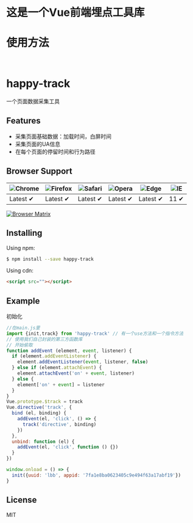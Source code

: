 # 这是一个Vue前端埋点工具库
# 使用方法
```


```


# happy-track

一个页面数据采集工具

## Features

- 采集页面基础数据：加载时间，白屏时间
- 采集页面的UA信息
- 在每个页面的停留时间和行为路径
## Browser Support

![Chrome](https://raw.github.com/alrra/browser-logos/master/src/chrome/chrome_48x48.png) | ![Firefox](https://raw.github.com/alrra/browser-logos/master/src/firefox/firefox_48x48.png) | ![Safari](https://raw.github.com/alrra/browser-logos/master/src/safari/safari_48x48.png) | ![Opera](https://raw.github.com/alrra/browser-logos/master/src/opera/opera_48x48.png) | ![Edge](https://raw.github.com/alrra/browser-logos/master/src/edge/edge_48x48.png) | ![IE](https://raw.github.com/alrra/browser-logos/master/src/archive/internet-explorer_9-11/internet-explorer_9-11_48x48.png) |
--- | --- | --- | --- | --- | --- |
Latest ✔ | Latest ✔ | Latest ✔ | Latest ✔ | Latest ✔ | 11 ✔ |

[![Browser Matrix](https://saucelabs.com/open_sauce/build_matrix/axios.svg)](https://saucelabs.com/u/axios)

## Installing

Using npm:

```bash
$ npm install --save happy-track
```

Using cdn:

```html
<script src=""></script>
```

## Example

 初始化

```js
//在main.js里
import {init,track} from 'happy-track' // 有一个use方法和一个指令方法
// 使用我们自己封装的第三方函数库
// 开始偷取
function addEvent (element, event, listener) {
  if (element.addEventListener) {
    element.addEventListener(event, listener, false)
  } else if (element.attachEvent) {
    element.attachEvent('on' + event, listener)
  } else {
    element['on' + event] = listener
  }
}
Vue.prototype.$track = track
Vue.directive('track', {
  bind (el, binding) {
    addEvent(el, 'click', () => {
      track('directive', binding)
    })
  },
  unbind: function (el) {
    addEvent(el, 'click', function () {})
  }
})

window.onload = () => {
  init({uuid: 'lbb', appid: '7fa1e8ba0623405c9e494f63a17abf19'})
}
```
## License

MIT
